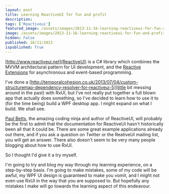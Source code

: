 ```yaml
---
layout: post
title: Learning ReactiveUI for fun and profit
description: 
tags: ['Reactiveui']
featured_image: /assets/images/2013-11-16-learning-reactiveui-for-fun-and-profit.webp
image: /assets/images/2013-11-16-learning-reactiveui-for-fun-and-profit.webp
hidden: False
published: 16/11/2013
ispublished: True
---
```

[http://www.reactiveui.net](ReactiveUI) is a C# library which combines the MVVM architectural pattern for UI development, and the <a title="Reactive Extensions" href="http://rx.codeplex.com/" target="_blank">Reactive Extensions</a> for asynchronous and event-based programming.

I've done a [http://temporalcohesion.co.uk/2013/07/04/custom-structuremap-dependency-resolver-for-reactiveui-5](little bit messing around in the past) with RxUI, but I've not really put together a full blown app that actually does something, so I've decided to learn how to use it to (for the time being) build a WPF desktop app. I might expand on what I build. We shall see.

<a title="Paul Betts" href="https://twitter.com/paulcbetts" target="_blank">Paul Betts</a>, the amazing coding ninja and author of ReactiveUI, will probably be the first to admit that the documentation for ReactiveUI hasn't historically been all that it could be. There are some great example applications already out there, and if you ask a question on Twitter or the ReativeUI mailing list, you will get an answer. There also doesn't seem to be very many people blogging about how to use RxUI.

So I thought I'd give it a try myself.

I'm going to try and blog my way through my learning experience, on a step-by-step basis. I'm going to make mistakes, some of my code will be awful, my WPF UI design is guaranteed to make you vomit, and I might not even use RxUI in the way that you are supposed to. But hopefully any mistakes I make will go towards the learning aspect of this endeavour.
